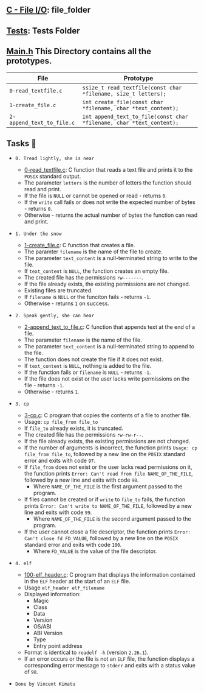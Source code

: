 ## [C - File I/O](0x15-file_io): file_folder

## [Tests](./tests): Tests Folder

## [Main.h](./main.h) This Directory contains all the prototypes.

| File                      | Prototype                                                            |
| ------------------------- | -------------------------------------------------------------------- |
| `0-read_textfile.c`       | `ssize_t read_textfile(const char *filename, size_t letters);`       |
| `1-create_file.c`         | `int create_file(const char *filename, char *text_content);`         |
| `2-append_text_to_file.c` | `int append_text_to_file(const char *filename, char *text_content);` |

## Tasks :page_with_curl:

- `0. Tread lightly, she is near`

  - [0-read_textfile.c](./0-read_textfile.c): C function that reads a text file and
    prints it to the `POSIX` standard output.
  - The parameter `letters` is the number of letters the function should read and print.
  - If the file is `NULL` or cannot be opened or read - returns `0`.
  - If the `write` call fails or does not write the expected number of bytes - returns `0`.
  - Otherwise - returns the actual number of bytes the function can read and print.

- `1. Under the snow`

  - [1-create_file.c](./1-create_file.c): C function that creates a file.
  - The paramter `filename` is the name of the file to create.
  - The parameter `text_content` is a null-terminated string to write to the file.
  - If `text_content` is `NULL`, the function creates an empty file.
  - The created file has the permissions `rw-------`.
  - If the file already exists, the existing permissions are not changed.
  - Existing files are truncated.
  - If `filename` is `NULL` or the funciton fails - returns `-1`.
  - Otherwise - returns `1` on success.

- `2. Speak gently, she can hear`

  - [2-append_text_to_file.c](./2-append_text_to_file.c): C function that appends text at
    the end of a file.
  - The parameter `filename` is the name of the file.
  - The parameter `text_content` is a null-terminated string to append to the file.
  - The function does not create the file if it does not exist.
  - If `text_content` is `NULL`, nothing is added to the file.
  - If the function fails or `filename` is `NULL` - returns `-1`.
  - If the file does not exist or the user lacks write permissions on the file - returns `-1`.
  - Otherwise - returns `1`.

- `3. cp`

  - [3-cp.c](./3-cp.c): C program that copies the contents of a file to another file.
  - Usage: `cp file_from file_to`
  - If `file_to` already exists, it is truncated.
  - The created file has the permissions `rw-rw-r--`.
  - If the file already exists, the existing permissions are not changed.
  - If the number of arguments is incorrect, the function prints `Usage: cp file_from
file_to`, followed by a new line on the `POSIX` standard error and exits with code `97`.
  - If `file_from` does not exist or the user lacks read permissions on it,
    the function prints `Error: Can't read from file NAME_OF_THE_FILE`, followed by a new
    line and exits with code `98`.
    - Where `NAME_OF_THE_FILE` is the first argument passed to the program.
  - If files cannot be created or if `write` to `file_to` fails, the function prints
    `Error: Can't write to NAME_OF_THE_FILE`, followed by a new line and exits with code `99`.
    - Where `NAME_OF_THE_FILE` is the second argument passed to the program.
  - If the user cannot close a file descriptor, the function prints `Error:
Can't close fd FD_VALUE`, followed by a new line on the `POSIX` standard
    error and exits with code `100`.
    - Where `FD_VALUE` is the value of the file descriptor.

- `4. elf`

  - [100-elf_header.c](./100-elf_header.c): C program that displays the information contained
    in the `ELF` header at the start of an `ELF` file.
  - Usage `elf_header elf_filename`
  - Displayed information:
    - Magic
    - Class
    - Data
    - Version
    - OS/ABI
    - ABI Version
    - Type
    - Entry point address
  - Format is identical to `readelf -h` (version `2.26.1`).
  - If an error occurs or the file is not an `ELF` file, the function displays a
    corresponding error message to `stderr` and exits with a status value of `98`.

- `Done by Vincent Kimatu`
